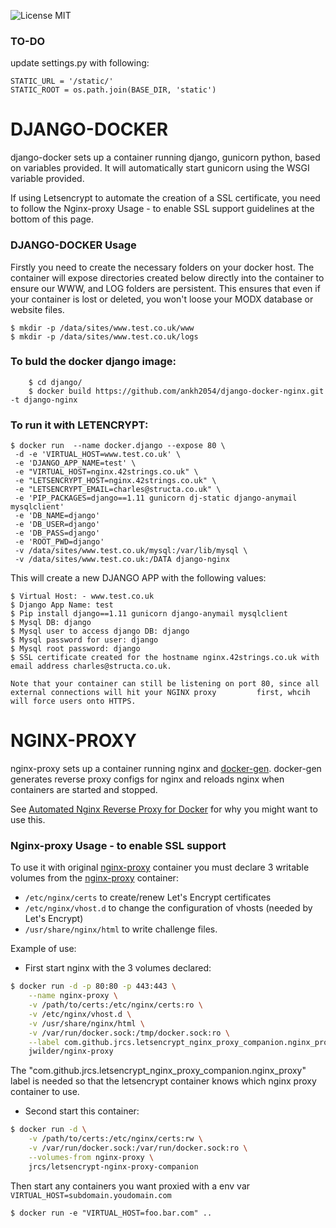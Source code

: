 ![License MIT](https://img.shields.io/badge/license-MIT-blue.svg)

### TO-DO

update settings.py with following:

	STATIC_URL = '/static/'
	STATIC_ROOT = os.path.join(BASE_DIR, 'static')


# DJANGO-DOCKER

django-docker sets up a container running django, gunicorn python, based on variables provided. It will automatically start gunicorn using the WSGI variable provided. 

If using Letsencrypt to automate the creation of a SSL certificate, you need to follow the Nginx-proxy Usage - to enable SSL support guidelines at the bottom of this page.


### DJANGO-DOCKER Usage


Firstly you need to create the necessary folders on your docker host. The container will expose directories created below directly into the container to ensure our WWW, and LOG folders are persistent.
This ensures that even if your container is lost or deleted, you won't loose your MODX database or website files.

	$ mkdir -p /data/sites/www.test.co.uk/www
	$ mkdir -p /data/sites/www.test.co.uk/logs



### To buld the docker django image:

		$ cd django/
		$ docker build https://github.com/ankh2054/django-docker-nginx.git -t django-nginx 

### To run it with LETENCRYPT:

    $ docker run  --name docker.django --expose 80 \
	 -d -e 'VIRTUAL_HOST=www.test.co.uk' \
	 -e 'DJANGO_APP_NAME=test' \
	 -e "VIRTUAL_HOST=nginx.42strings.co.uk" \
 	 -e "LETSENCRYPT_HOST=nginx.42strings.co.uk" \
	 -e "LETSENCRYPT_EMAIL=charles@structa.co.uk" \
	 -e 'PIP_PACKAGES=django==1.11 gunicorn dj-static django-anymail mysqlclient'
	 -e 'DB_NAME=django'
	 -e 'DB_USER=django'
	 -e 'DB_PASS=django'
	 -e 'ROOT_PWD=django'
	 -v /data/sites/www.test.co.uk/mysql:/var/lib/mysql \
	 -v /data/sites/www.test.co.uk:/DATA django-nginx


This will create a new DJANGO APP with the following values:

	$ Virtual Host: - www.test.co.uk
	$ Django App Name: test
	$ Pip install django==1.11 gunicorn django-anymail mysqlclient
	$ Mysql DB: django
	$ Mysql user to access django DB: django
	$ Mysql password for user: django
	$ Mysql root password: django
	$ SSL certificate created for the hostname nginx.42strings.co.uk with email address charles@structa.co.uk.
	
	Note that your container can still be listening on port 80, since all external connections will hit your NGINX proxy 	     first, whcih will force users onto HTTPS. 
	


# NGINX-PROXY


nginx-proxy sets up a container running nginx and [docker-gen][1].  docker-gen generates reverse proxy configs for nginx and reloads nginx when containers are started and stopped.

See [Automated Nginx Reverse Proxy for Docker][2] for why you might want to use this.

### Nginx-proxy Usage - to enable SSL support

To use it with original [nginx-proxy](https://github.com/jwilder/nginx-proxy) container you must declare 3 writable volumes from the [nginx-proxy](https://github.com/jwilder/nginx-proxy) container:
* `/etc/nginx/certs` to create/renew Let's Encrypt certificates
* `/etc/nginx/vhost.d` to change the configuration of vhosts (needed by Let's Encrypt)
* `/usr/share/nginx/html` to write challenge files.

Example of use:

* First start nginx with the 3 volumes declared:
```bash
$ docker run -d -p 80:80 -p 443:443 \
    --name nginx-proxy \
    -v /path/to/certs:/etc/nginx/certs:ro \
    -v /etc/nginx/vhost.d \
    -v /usr/share/nginx/html \
    -v /var/run/docker.sock:/tmp/docker.sock:ro \
    --label com.github.jrcs.letsencrypt_nginx_proxy_companion.nginx_proxy \
    jwilder/nginx-proxy
```
The "com.github.jrcs.letsencrypt_nginx_proxy_companion.nginx_proxy" label is needed so that the letsencrypt container knows which nginx proxy container to use.

* Second start this container:
```bash
$ docker run -d \
    -v /path/to/certs:/etc/nginx/certs:rw \
    -v /var/run/docker.sock:/var/run/docker.sock:ro \
    --volumes-from nginx-proxy \
    jrcs/letsencrypt-nginx-proxy-companion
```

Then start any containers you want proxied with a env var `VIRTUAL_HOST=subdomain.youdomain.com`

    $ docker run -e "VIRTUAL_HOST=foo.bar.com" ..




[1]: https://github.com/etopian/docker-gen
[2]: http://jasonwilder.com/blog/2014/03/25/automated-nginx-reverse-proxy-for-docker/

